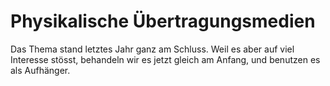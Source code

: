 # Physikalische Übertragungsmedien
Das Thema stand letztes Jahr ganz am Schluss. Weil es aber auf viel Interesse stösst, behandeln wir es jetzt gleich
am Anfang, und benutzen es als Aufhänger.
